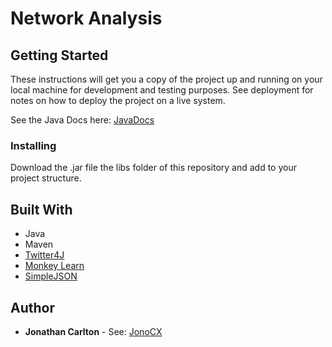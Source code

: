 # Network Analysis

## Getting Started

These instructions will get you a copy of the project up and running on your local machine for development and testing purposes. See deployment for notes on how to deploy the project on a live system.

See the Java Docs here: [JavaDocs](https://jonocx.github.io/NetworkAnalysis/)

### Installing

Download the .jar file the libs folder of this repository and add to your project structure.

## Built With

* Java
* Maven
* [Twitter4J](http://twitter4j.org/en/)
* [Monkey Learn](http://www.monkeylearn.com/)
* [SimpleJSON](https://code.google.com/archive/p/json-simple/)

## Author

* **Jonathan Carlton** - See: [JonoCX](https://github.com/JonoCX)




